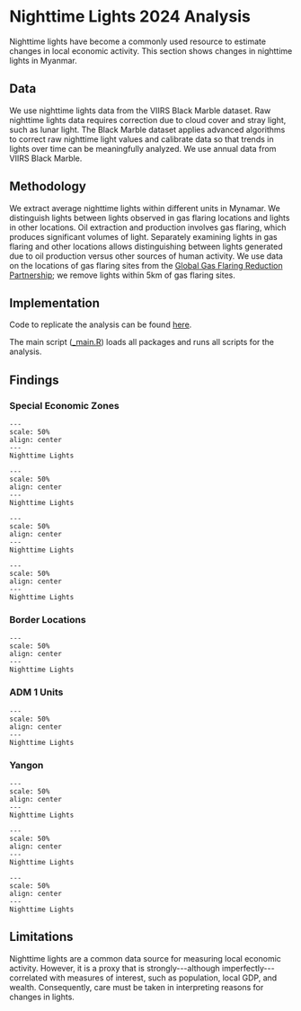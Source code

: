# Nighttime Lights 2024 Analysis

Nighttime lights have become a commonly used resource to estimate changes in local economic activity. This section shows changes in nighttime lights in Myanmar.

## Data

We use nighttime lights data from the VIIRS Black Marble dataset. Raw nighttime lights data requires correction due to cloud cover and stray light, such as lunar light. The Black Marble dataset applies advanced algorithms to correct raw nighttime light values and calibrate data so that trends in lights over time can be meaningfully analyzed. We use annual data from VIIRS Black Marble.

## Methodology

We extract average nighttime lights within different units in Mynamar. We distinguish lights between lights observed in gas flaring locations and lights in other locations. Oil extraction and production involves gas flaring, which produces significant volumes of light. Separately examining lights in gas flaring and other locations allows distinguishing between lights generated due to oil production versus other sources of human activity. We use data on the locations of gas flaring sites from the [Global Gas Flaring Reduction Partnership](https://www.worldbank.org/en/programs/gasflaringreduction); we remove lights within 5km of gas flaring sites.

## Implementation

Code to replicate the analysis can be found [here](https://github.com/datapartnership/myanmar-economic-monitor/tree/ntl/notebooks/nighttime-lights).

The main script ([_main.R](https://github.com/datapartnership/myanmar-economic-monitor/tree/main/notebooks/nighttime-lights/analysis-2024/_main.R)) loads all packages and runs all scripts for the analysis. 

## Findings

### Special Economic Zones

```{figure} ../../reports/figures/ntl_sez_avg.png
---
scale: 50%
align: center
---
Nighttime Lights
```

```{figure} ../../reports/figures/ntl_sez_1.png
---
scale: 50%
align: center
---
Nighttime Lights
```

```{figure} ../../reports/figures/ntl_sez_2.png
---
scale: 50%
align: center
---
Nighttime Lights
```

```{figure} ../../reports/figures/ntl_sez_3.png
---
scale: 50%
align: center
---
Nighttime Lights
```

### Border Locations

```{figure} ../../reports/figures/ntl_border.png
---
scale: 50%
align: center
---
Nighttime Lights
```

### ADM 1 Units

```{figure} ../../reports/figures/ntl_adm1.png
---
scale: 50%
align: center
---
Nighttime Lights
```

### Yangon

```{figure} ../../reports/figures/ntl_adm1_yangon.png
---
scale: 50%
align: center
---
Nighttime Lights
```

```{figure} ../../reports/figures/ntl_adm2_yangon.png
---
scale: 50%
align: center
---
Nighttime Lights
```

```{figure} ../../reports/figures/ntl_adm3_yangon.png
---
scale: 50%
align: center
---
Nighttime Lights
```

## Limitations

Nighttime lights are a common data source for measuring local economic activity. However, it is a proxy that is strongly---although imperfectly---correlated with measures of interest, such as population, local GDP, and wealth. Consequently, care must be taken in interpreting reasons for changes in lights.
